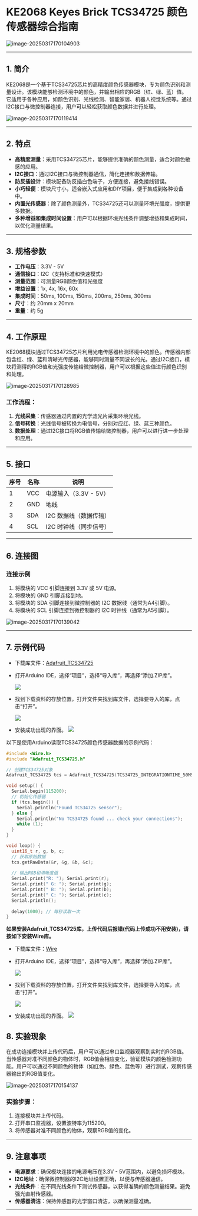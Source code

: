 # KE2068 Keyes Brick TCS34725 颜色传感器综合指南

![image-20250317170104903](media/image-20250317170104903.png)

---

## 1. 简介
KE2068是一个基于TCS34725芯片的高精度颜色传感器模块，专为颜色识别和测量设计。该模块能够检测环境中的颜色，并输出相应的RGB（红、绿、蓝）值。它适用于各种应用，如颜色识别、光线检测、智能家居、机器人视觉系统等。通过I2C接口与微控制器连接，用户可以轻松获取颜色数据并进行处理。

![image-20250317170119414](media/image-20250317170119414.png)

---

## 2. 特点
- **高精度测量**：采用TCS34725芯片，能够提供准确的颜色测量，适合对颜色敏感的应用。
- **I2C接口**：通过I2C接口与微控制器通信，简化连接和数据传输。
- **防反插设计**：模块配备防反插白色端子，方便连接，避免接线错误。
- **小巧轻便**：模块尺寸小，适合嵌入式应用和DIY项目，便于集成到各种设备中。
- **内置光传感器**：除了颜色测量外，TCS34725还可以测量环境光强度，提供更多数据。
- **多种增益和集成时间设置**：用户可以根据环境光线条件调整增益和集成时间，以优化测量结果。

---

## 3. 规格参数
- **工作电压**：3.3V - 5V  
- **通信接口**：I2C（支持标准和快速模式）  
- **测量范围**：可测量RGB颜色值和光强度  
- **增益设置**：1x, 4x, 16x, 60x  
- **集成时间**：50ms, 100ms, 150ms, 200ms, 250ms, 300ms  
- **尺寸**：约 20mm x 20mm  
- **重量**：约 5g  

---

## 4. 工作原理
KE2068模块通过TCS34725芯片利用光电传感器检测环境中的颜色。传感器内部包含红、绿、蓝和清晰光传感器，能够同时测量不同波长的光。通过I2C接口，模块将测得的RGB值和光强度传输给微控制器，用户可以根据这些值进行颜色识别和处理。

![image-20250317170128985](media/image-20250317170128985.png)

### 工作流程：
1. **光线采集**：传感器通过内置的光学滤光片采集环境光线。
2. **信号转换**：光线信号被转换为电信号，分别对应红、绿、蓝三种颜色。
3. **数据处理**：通过I2C接口将RGB值传输给微控制器，用户可以进行进一步处理和应用。

---

## 5. 接口
| 序号 | 名称 | 说明 |
|------|------|------|
| 1    | VCC  | 电源输入（3.3V - 5V） |
| 2    | GND  | 地线 |
| 3    | SDA  | I2C 数据线（数据传输） |
| 4    | SCL  | I2C 时钟线（同步信号） |

---

## 6. 连接图
### 连接示例
1. 将模块的 VCC 引脚连接到 3.3V 或 5V 电源。
2. 将模块的 GND 引脚连接到地。
3. 将模块的 SDA 引脚连接到微控制器的 I2C 数据线（通常为A4引脚）。
4. 将模块的 SCL 引脚连接到微控制器的 I2C 时钟线（通常为A5引脚）。

![image-20250317170139042](media/image-20250317170139042.png)

---

## 7. 示例代码
- 下载库文件：[Adafruit_TCS34725](./资料/KE2068.7z)

- 打开Arduino IDE，选择“项目”，选择“导入库”，再选择“添加.ZIP库”。

  ![](./media/image-20250814153624209.png)

- 找到下载资料的存放位置，打开文件夹找到库文件，选择要导入的库，点击“打开”。

  ![](./media/image-20250815103555369.png)

- 安装成功出现的界面。
  ![](./media/image-20250814153844823.png)

以下是使用Arduino读取TCS34725颜色传感器数据的示例代码：

```cpp
#include <Wire.h>
#include "Adafruit_TCS34725.h"

// 创建TCS34725对象
Adafruit_TCS34725 tcs = Adafruit_TCS34725(TCS34725_INTEGRATIONTIME_50MS, TCS34725_GAIN_4X);

void setup() {
  Serial.begin(115200);
  // 初始化传感器
  if (tcs.begin()) {
    Serial.println("Found TCS34725 sensor");
  } else {
    Serial.println("No TCS34725 found ... check your connections");
    while (1);
  }
}

void loop() {
  uint16_t r, g, b, c;
  // 获取原始数据
  tcs.getRawData(&r, &g, &b, &c);
  
  // 输出RGB和清晰度值
  Serial.print("R: "); Serial.print(r);
  Serial.print(" G: "); Serial.print(g);
  Serial.print(" B: "); Serial.print(b);
  Serial.print(" C: "); Serial.print(c);
  Serial.println();
  
  delay(1000); // 每秒读取一次
}
```

**如果安装Adafruit_TCS34725库，上传代码后报错(代码上传成功不用安装)，请按如下安装Wire库。**

- 下载库文件：[Wire](./资料/Wire.7z)

- 打开Arduino IDE，选择“项目”，选择“导入库”，再选择“添加.ZIP库”。

  ![](./media/image-20250814153624209.png)

- 找到下载资料的存放位置，打开文件夹找到库文件，选择要导入的库，点击“打开”。

  ![](./media/image-20250814171711471.png)

- 安装成功出现的界面。
  ![](./media/image-20250814153844823.png)

## 8. 实验现象

在成功连接模块并上传代码后，用户可以通过串口监视器观察到实时的RGB值。当传感器对准不同颜色的物体时，RGB值会相应变化，验证模块的颜色检测功能。用户可以通过不同颜色的物体（如红色、绿色、蓝色等）进行测试，观察传感器输出的RGB值变化。

![image-20250317170154137](media/image-20250317170154137.png)

### 实验步骤：
1. 连接模块并上传代码。
2. 打开串口监视器，设置波特率为115200。
3. 将传感器对准不同颜色的物体，观察RGB值的变化。

---

## 9. 注意事项
- **电源要求**：确保模块连接的电源电压在3.3V - 5V范围内，以避免损坏模块。
- **I2C地址**：确保微控制器的I2C地址设置正确，以便与传感器通信。
- **光线条件**：在不同光线条件下测试传感器，以获得准确的颜色测量结果。避免强光直射传感器。
- **传感器清洁**：保持传感器的光学窗口清洁，以确保测量准确。

---

